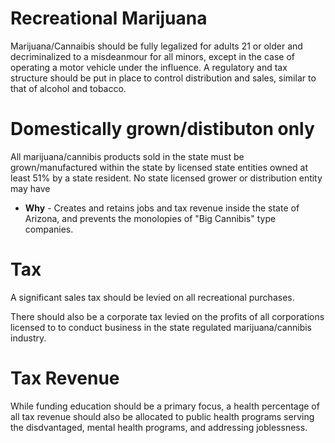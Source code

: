 # Recreational Marijuana

Marijuana/Cannaibis should be fully legalized for adults 21 or older and decriminalized to a misdeanmour for all minors, except in the case of operating a motor vehicle under the influence. A regulatory and tax structure should be put in place to control distribution and sales, similar to that of alcohol and tobacco.

# Domestically grown/distibuton only

All marijuana/cannibis products sold in the state must be grown/manufactured within the state by licensed state entities owned at least 51% by a state resident. No state licensed grower or distribution entity may have  

* **Why** - Creates and retains jobs and tax revenue inside the state of Arizona, and prevents the monolopies of "Big Cannibis" type companies.

# Tax 

A significant sales tax should be levied on all recreational purchases.

There should also be a corporate tax levied on the profits of all corporations licensed to to conduct business in the state regulated marijuana/cannibis industry.

# Tax Revenue

While funding education should be a primary focus, a health percentage of all tax revenue should also be allocated to public health programs serving the disdvantaged, mental health programs, and addressing joblessness.
